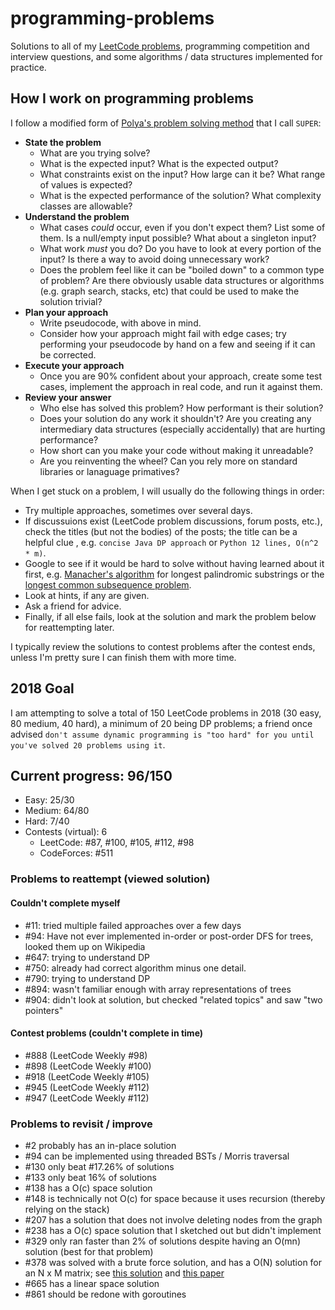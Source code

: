 # programming-problems
Solutions to all of my [LeetCode problems](https://leetcode.com/jsgoller1/), programming competition and interview questions, and some algorithms / data structures implemented for practice.

## How I work on programming problems
I follow a modified form of [Polya's problem solving method](https://math.berkeley.edu/~gmelvin/polya.pdf) that I call `SUPER`:
* **State the problem**
  * What are you trying solve?
  * What is the expected input? What is the expected output?
  * What constraints exist on the input? How large can it be? What range of values is expected?
  * What is the expected performance of the solution? What complexity classes are allowable?
* **Understand the problem**
  * What cases _could_ occur, even if you don't expect them? List some of them. Is a null/empty input possible? What about a singleton input?
  * What work _must_ you do? Do you have to look at every portion of the input? Is there a way to avoid doing unnecessary work?
  * Does the problem feel like it can be "boiled down" to a common type of problem? Are there obviously usable data structures or algorithms (e.g. graph search, stacks, etc) that could be used to make the solution trivial?
* **Plan your approach**
  * Write pseudocode, with above in mind.
  * Consider how your approach might fail with edge cases; try performing your pseudocode by hand on a few and seeing if it can be corrected.
* **Execute your approach**
  * Once you are 90% confident about your approach, create some test cases, implement the approach in real code, and run it against them.
* **Review your answer**
  * Who else has solved this problem? How performant is their solution?
  * Does your solution do any work it shouldn't? Are you creating any intermediary data structures (especially accidentally) that are hurting performance?
  * How short can you make your code without making it unreadable?
  * Are you reinventing the wheel? Can you rely more on standard libraries or lanaguage primatives?

When I get stuck on a problem, I will usually do the following things in order:
  - Try multiple approaches, sometimes over several days.
  - If discussuions exist (LeetCode problem discussions, forum posts, etc.), check the titles (but not the bodies) of the posts; the title can be a helpful clue , e.g. `concise Java DP approach` or `Python 12 lines, O(n^2 * m)`.
  - Google to see if it would be hard to solve without
  having learned about it first, e.g. [Manacher's algorithm](https://en.wikipedia.org/wiki/Longest_palindromic_substring) for longest palindromic substrings or the [longest common subsequence problem](https://en.wikipedia.org/wiki/Longest_common_subsequence_problem).
  - Look at hints, if any are given.
  - Ask a friend for advice.
  - Finally, if all else fails, look at the solution and mark the problem below for reattempting later.

I typically review the solutions to contest problems after the contest ends, unless I'm pretty sure I can finish them with more time.

## 2018 Goal
I am attempting to solve a total of 150 LeetCode problems in 2018 (30 easy, 80 medium, 40 hard), a minimum of 20 being DP problems; a friend once advised `don't assume dynamic programming is "too hard" for you until you've solved 20 problems using it`.

## Current progress: 96/150
- Easy: 25/30
- Medium: 64/80
- Hard: 7/40
- Contests (virtual): 6
  - LeetCode: #87, #100, #105, #112, #98
  - CodeForces: #511

### Problems to reattempt (viewed solution)
#### Couldn't complete myself
  - #11: tried multiple failed approaches over a few days
  - #94: Have not ever implemented in-order or post-order DFS for trees, looked them up on Wikipedia
  - #647: trying to understand DP
  - #750: already had correct algorithm minus one detail.
  - #790: trying to understand DP
  - #894: wasn't familiar enough with array representations of trees
  - #904: didn't look at solution, but checked "related topics" and saw "two pointers"
#### Contest problems (couldn't complete in time)
  - #888 (LeetCode Weekly #98)
  - #898 (LeetCode Weekly #100)
  - #918 (LeetCode Weekly #105)
  - #945 (LeetCode Weekly #112)
  - #947 (LeetCode Weekly #112)

### Problems to revisit / improve
  - #2 probably has an in-place solution
  - #94 can be implemented using threaded BSTs / Morris traversal
  - #130 only beat #17.26% of solutions
  - #133 only beat 16% of solutions
  - #138 has a O(c) space solution
  - #148 is technically not O(c) for space because it uses recursion (thereby relying on the stack)
  - #207 has a solution that does not involve deleting nodes from the graph
  - #238 has a O(c) space solution that I sketched out but didn't implement
  - #329 only ran faster than 2% of solutions despite having an O(mn) solution (best for that problem)
  - #378 was solved with a brute force solution, and has a O(N) solution for an N x M matrix; see [this solution](https://leetcode.com/problems/kth-smallest-element-in-a-sorted-matrix/discuss/85170/O(n)-from-paper.-Yes-O(rows).) and [this paper](http://www.cse.yorku.ca/~andy/pubs/X+Y.pdf)
  - #665 has a linear space solution
  - #861 should be redone with goroutines
